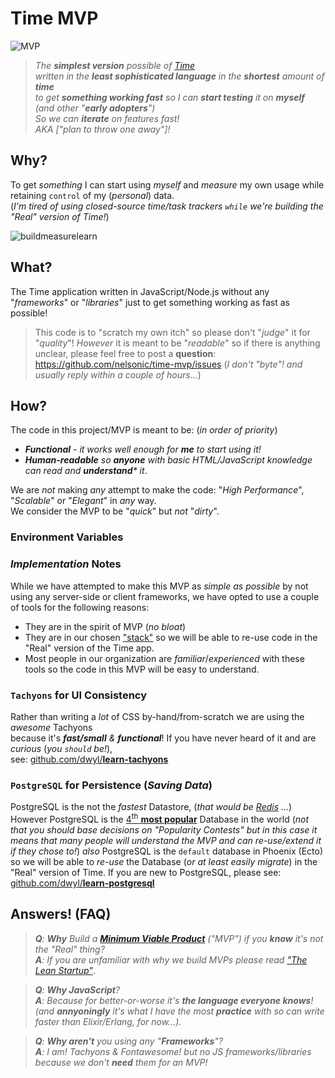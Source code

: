 # Time MVP

![MVP](https://cloud.githubusercontent.com/assets/194400/25544312/d77c27b4-2c51-11e7-9978-a5a434d0cf28.png)

> _The **simplest version** possible of [Time](https://github.com/dwyl/time) <br />
written in the **least sophisticated language**
in the **shortest** amount of **time** <br />
to get **something working fast** so I can **start testing** it on **myself**
(and other "**early adopters**") <br />
So we can **iterate** on features fast! <br />
AKA ["plan to throw one away"]!_

## Why?

To get _something_ I can start using _myself_ and _measure_ my own usage
while retaining `control` of my (_personal_) data.<br />
(_I'm tired of using closed-source time/task trackers
`while` we're building the "Real" version of Time!_)

![buildmeasurelearn](https://cloud.githubusercontent.com/assets/194400/25544285/ba5b81ca-2c51-11e7-9cf0-b24364a1975b.jpg)


## What?

The Time application written in JavaScript/Node.js
without any "_frameworks_" or "_libraries_" just to get something working
as fast as possible!

> This code is to "scratch my own itch"
so please don't "_judge_" it for "_quality_"!
_However_ it is meant to be "_readable_" so if there is anything
unclear, please feel free to post a **question**:
https://github.com/nelsonic/time-mvp/issues
(_I don't "byte"! and usually reply within a couple of hours..._)


## How?

The code in this project/MVP is meant to be: (_in order of priority_)
+ _**Functional** - it works well enough for **me** to start using it!_
+ _**Human-readable** so **anyone** with basic HTML/JavaScript knowledge
can read and **understand*** it_.

We are _not_ making _any_ attempt to make the code:
"_High Performance_", "_Scalable_" or "_Elegant_" in _any_ way. <br />
We consider the MVP to be "_quick_" but _not_ "_dirty_".

### Environment Variables




### _Implementation_ Notes

While we have attempted to make this MVP as _simple as possible_
by not using any server-side or client frameworks,
we have opted to use a couple of tools for the following reasons:
+ They are in the spirit of MVP (_no bloat_)
+ They are in our chosen
["stack"](https://github.com/dwyl/technology-stack)
so we will be able to re-use code
in the "Real" version of the Time app.
+ Most people in our organization are _familiar_/_experienced_
with these tools so the code in this MVP will be easy to understand.

### `Tachyons` for UI Consistency

Rather than writing a _lot_ of CSS by-hand/from-scratch
we are using the _awesome_ Tachyons <br />
because it's _**fast/small** & **functional**_!
If you have never heard of it and are _curious_ (_you `should` be!_), <br />
see:
[github.com/dwyl/**learn-tachyons**](https://github.com/dwyl/learn-tachyons)


### `PostgreSQL` for Persistence (_Saving Data_)

PostgreSQL is the not the _fastest_ Datastore,
(_that would be [Redis](https://github.com/dwyl/learn-redis) ..._)
However PostgreSQL is the
[4<sup>th</sup> **most popular**](https://db-engines.com/en/ranking) Database
in the world (_not that you should base decisions on "Popularity Contests"
but in this case it means that many people will understand the MVP
and can re-use/extend it if they chose to!_)
_also_ PostgreSQL is the `default` database in Phoenix (Ecto)
so we will be able to _re-use_ the Database (_or at least easily migrate_)
in the "Real" version of Time.
If you are new to PostgreSQL, please see:
[github.com/dwyl/**learn-postgresql**](https://github.com/dwyl/learn-postgresql)



## Answers! (FAQ)

> _**Q**: **Why** Build a
[**Minimum Viable Product**](https://en.wikipedia.org/wiki/Minimum_viable_product)
("MVP") if you **know** it's not the "Real" thing?_ <br />
> _**A**: If you are unfamiliar with why we build MVPs
please read ["The Lean Startup"](https://youtu.be/fEvKo90qBns)_.


> _**Q**: **Why JavaScript**?_ <br />
> _**A**: Because for better-or-worse it's
**the language everyone knows**! <br />
(and **annyoningly** it's what I have the most **practice** with
so can write faster than Elixir/Erlang, for now...)._

> _**Q**: **Why aren't** you using any "**Frameworks**"?_ <br />
> _**A**: I am! Tachyons & Fontawesome! but no JS frameworks/libraries
because we don't **need** them for an MVP!_
